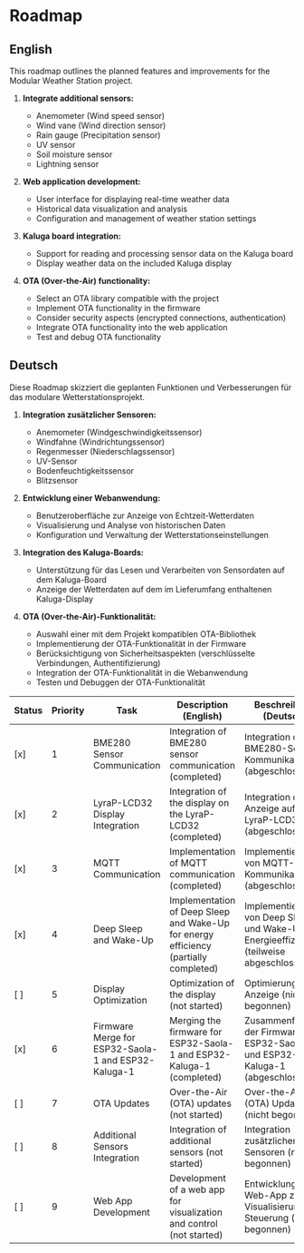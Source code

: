 # Roadmap

## English

This roadmap outlines the planned features and improvements for the Modular Weather Station project.

1. **Integrate additional sensors:**
   - Anemometer (Wind speed sensor)
   - Wind vane (Wind direction sensor)
   - Rain gauge (Precipitation sensor)
   - UV sensor
   - Soil moisture sensor
   - Lightning sensor

2. **Web application development:**
   - User interface for displaying real-time weather data
   - Historical data visualization and analysis
   - Configuration and management of weather station settings

3. **Kaluga board integration:**
   - Support for reading and processing sensor data on the Kaluga board
   - Display weather data on the included Kaluga display

4. **OTA (Over-the-Air) functionality:**
   - Select an OTA library compatible with the project
   - Implement OTA functionality in the firmware
   - Consider security aspects (encrypted connections, authentication)
   - Integrate OTA functionality into the web application
   - Test and debug OTA functionality

## Deutsch

Diese Roadmap skizziert die geplanten Funktionen und Verbesserungen für das modulare Wetterstationsprojekt.

1. **Integration zusätzlicher Sensoren:**
   - Anemometer (Windgeschwindigkeitssensor)
   - Windfahne (Windrichtungssensor)
   - Regenmesser (Niederschlagssensor)
   - UV-Sensor
   - Bodenfeuchtigkeitssensor
   - Blitzsensor

2. **Entwicklung einer Webanwendung:**
   - Benutzeroberfläche zur Anzeige von Echtzeit-Wetterdaten
   - Visualisierung und Analyse von historischen Daten
   - Konfiguration und Verwaltung der Wetterstationseinstellungen

3. **Integration des Kaluga-Boards:**
   - Unterstützung für das Lesen und Verarbeiten von Sensordaten auf dem Kaluga-Board
   - Anzeige der Wetterdaten auf dem im Lieferumfang enthaltenen Kaluga-Display

4. **OTA (Over-the-Air)-Funktionalität:**
   - Auswahl einer mit dem Projekt kompatiblen OTA-Bibliothek
   - Implementierung der OTA-Funktionalität in der Firmware
   - Berücksichtigung von Sicherheitsaspekten (verschlüsselte Verbindungen, Authentifizierung)
   - Integration der OTA-Funktionalität in die Webanwendung
   - Testen und Debuggen der OTA-Funktionalität


| Status       | Priority | Task                                              | Description (English)                                             | Beschreibung (Deutsch)                                          | Complexity |
|--------------|----------|---------------------------------------------------|-------------------------------------------------------------------|----------------------------------------------------------------|------------|
| [x]          | 1        | BME280 Sensor Communication                      | Integration of BME280 sensor communication (completed)            | Integration der BME280-Sensor-Kommunikation (abgeschlossen)   | Medium     |
| [x]          | 2        | LyraP-LCD32 Display Integration                  | Integration of the display on the LyraP-LCD32 (completed)         | Integration der Anzeige auf dem LyraP-LCD32 (abgeschlossen)    | Medium     |
| [x]          | 3        | MQTT Communication                                | Implementation of MQTT communication (completed)                   | Implementierung von MQTT-Kommunikation (abgeschlossen)         | Medium     |
| [x]          | 4        | Deep Sleep and Wake-Up                            | Implementation of Deep Sleep and Wake-Up for energy efficiency (partially completed) | Implementierung von Deep Sleep und Wake-Up für Energieeffizienz (teilweise abgeschlossen) | Medium     |
| [ ]          | 5        | Display Optimization                              | Optimization of the display (not started)                          | Optimierung der Anzeige (nicht begonnen)                       | Medium     |
| [x]          | 6        | Firmware Merge for ESP32-Saola-1 and ESP32-Kaluga-1 | Merging the firmware for ESP32-Saola-1 and ESP32-Kaluga-1 (completed) | Zusammenführung der Firmware für ESP32-Saola-1 und ESP32-Kaluga-1 (abgeschlossen) | High       |
| [ ]          | 7        | OTA Updates                                       | Over-the-Air (OTA) updates (not started)                           | Over-the-Air (OTA) Updates (nicht begonnen)                    | Medium     |
| [ ]          | 8        | Additional Sensors Integration                   | Integration of additional sensors (not started)                    | Integration zusätzlicher Sensoren (nicht begonnen)             | High       |
| [ ]          | 9        | Web App Development                               | Development of a web app for visualization and control (not started) | Entwicklung einer Web-App zur Visualisierung und Steuerung (nicht begonnen) | High       |
